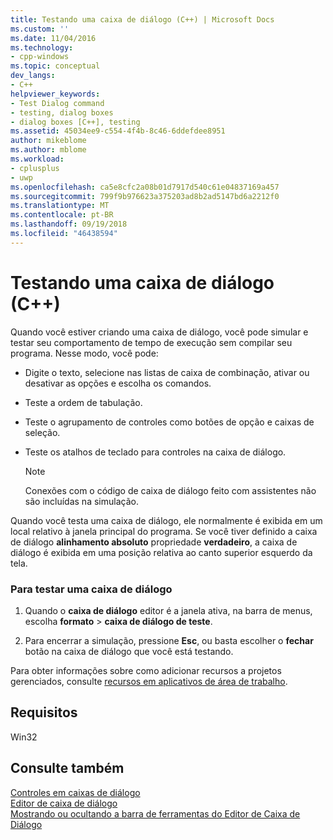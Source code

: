 ```yaml
---
title: Testando uma caixa de diálogo (C++) | Microsoft Docs
ms.custom: ''
ms.date: 11/04/2016
ms.technology:
- cpp-windows
ms.topic: conceptual
dev_langs:
- C++
helpviewer_keywords:
- Test Dialog command
- testing, dialog boxes
- dialog boxes [C++], testing
ms.assetid: 45034ee9-c554-4f4b-8c46-6ddefdee8951
author: mikeblome
ms.author: mblome
ms.workload:
- cplusplus
- uwp
ms.openlocfilehash: ca5e8cfc2a08b01d7917d540c61e04837169a457
ms.sourcegitcommit: 799f9b976623a375203ad8b2ad5147bd6a2212f0
ms.translationtype: MT
ms.contentlocale: pt-BR
ms.lasthandoff: 09/19/2018
ms.locfileid: "46438594"
---
```

# <a name="testing-a-dialog-box-c"></a>Testando uma caixa de diálogo (C++)

Quando você estiver criando uma caixa de diálogo, você pode simular e testar seu comportamento de tempo de execução sem compilar seu programa. Nesse modo, você pode:

- Digite o texto, selecione nas listas de caixa de combinação, ativar ou desativar as opções e escolha os comandos.

- Teste a ordem de tabulação.

- Teste o agrupamento de controles como botões de opção e caixas de seleção.

- Teste os atalhos de teclado para controles na caixa de diálogo.

   > [!NOTE]
   > Conexões com o código de caixa de diálogo feito com assistentes não são incluídas na simulação.

Quando você testa uma caixa de diálogo, ele normalmente é exibida em um local relativo à janela principal do programa. Se você tiver definido a caixa de diálogo **alinhamento absoluto** propriedade **verdadeiro**, a caixa de diálogo é exibida em uma posição relativa ao canto superior esquerdo da tela.

### <a name="to-test-a-dialog-box"></a>Para testar uma caixa de diálogo

1. Quando o **caixa de diálogo** editor é a janela ativa, na barra de menus, escolha **formato** > **caixa de diálogo de teste**.

2. Para encerrar a simulação, pressione **Esc**, ou basta escolher o **fechar** botão na caixa de diálogo que você está testando.

Para obter informações sobre como adicionar recursos a projetos gerenciados, consulte [recursos em aplicativos de área de trabalho](/dotnet/framework/resources/index).

## <a name="requirements"></a>Requisitos

Win32

## <a name="see-also"></a>Consulte também

[Controles em caixas de diálogo](../windows/controls-in-dialog-boxes.md)<br/>
[Editor de caixa de diálogo](../windows/dialog-editor.md)<br/>
[Mostrando ou ocultando a barra de ferramentas do Editor de Caixa de Diálogo](../windows/showing-or-hiding-the-dialog-editor-toolbar.md)